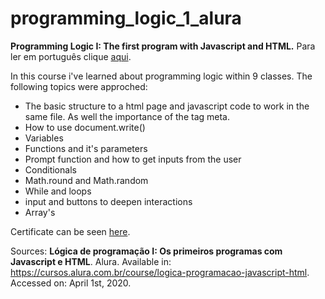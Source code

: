 # programming_logic_1_alura
 **Programming Logic I: The first program with Javascript and HTML.**
 Para ler em português clique [aqui](LEIAME.md).
 
 In this course i've learned about programming logic within 9 classes. The following topics were approched:
 * The basic structure to a html page and javascript code to work in the same file. As well the importance of the tag meta.
 * How to use document.write()
 * Variables
 * Functions and it's parameters
 * Prompt function and how to get inputs from the user
 * Conditionals
 * Math.round and Math.random
 * While and loops
 * input and buttons to deepen interactions
 * Array's
 
 Certificate can be seen [here](https://cursos.alura.com.br/user/mozartsodre/course/logica-programacao-javascript-html/certificate).

Sources:
**Lógica de programação I: Os primeiros programas com Javascript e HTML**. Alura. Available in: <https://cursos.alura.com.br/course/logica-programacao-javascript-html>. Accessed on: April 1st, 2020.
